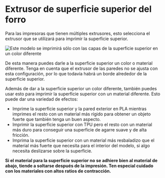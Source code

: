 Extrusor de superficie superior del forro
====
Para las impresoras que tienen múltiples extrusores, esto selecciona el extrusor que se utilizará para imprimir la superficie superior.

<!--screenshot {
"image_path": "roofing_extruder_nr.png",
"models": [
    {
        "script": "question_stick_clip.scad",
        "transformation": ["scale(0.5)"]
    }
],
"camera_position": [0, -90, 60],
"settings": {
    "wall_line_count": 0,
    "skin_outline_count": 0,
    "roofing_layer_count": 1,
    "roofing_extruder_nr": 1
},
"colour_scheme": "material_colour",
"colours": 32
}-->
![Este modelo se imprimirá sólo con las capas de la superficie superior en un color diferente](../images/roofing_extruder_nr.png)

De esta manera puedes darle a la superficie superior un color o material diferente. Tenga en cuenta que el extrusor de las paredes no se ajusta con esta configuración, por lo que todavía habrá un borde alrededor de la superficie superior.

Además de dar a la superficie superior un color diferente, también puedes usar esto para imprimir la superficie superior con un material diferente. Esto puede dar una variedad de efectos:
* Imprime la superficie superior y la pared exterior en PLA mientras imprimes el resto con un material más rígido para obtener un objeto fuerte que también tenga un buen aspecto.
* Imprimir la superficie superior con TPU pero el resto con un material más duro para conseguir una superficie de agarre suave y de alta fricción.
* Imprima la superficie superior con un material más resbaladizo que el material más fuerte que necesita para el interior del modelo, si algo necesita deslizarse sobre la superficie.

**Si el material para la superficie superior no se adhiere bien al material de abajo, tiende a soltarse después de la impresión. Ten especial cuidado con los materiales con altos ratios de contracción.**